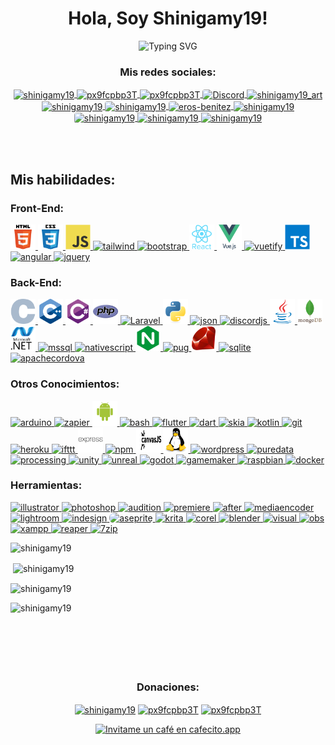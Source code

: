 <!---<img src="Banner.png"> Para un futuro-->
<div align=center>
<h1 align="center">Hola, Soy Shinigamy19!</h1>
<img src="https://readme-typing-svg.demolab.com?font=Fira+Code&pause=1000&color=2387F7&center=true&vCenter=true&width=435&lines=Y+soy+Dise%C3%B1ador+Multimedia." alt="Typing SVG" />
</div>

<h3 align="center">Mis redes sociales:</h3>
<p align="center">
<a href="https://www.youtube.com/c/shinigamy19" target="_blank" rel="noopener">
    <img align="center" src="https://raw.githubusercontent.com/rahuldkjain/github-profile-readme-generator/master/src/images/icons/Social/youtube.svg" alt="shinigamy19" height="35" width="35" title="Mi canal de Youtube" />
</a>
<a href="https://twitch.tv/shinigamy_19" target="_blank" rel="noopener">
    <img align="center" src="https://img.icons8.com/external-justicon-flat-justicon/64/external-twitch-social-media-justicon-flat-justicon.png" alt="px9fcpbp3T" height="30" width="30" title="Mi canal de Twitch"/>
</a>
<a href="https://kick.com/shinigamy19" target="_blank" rel="noopener">
    <img align="center" src="https://img.freepik.com/premium-vector/kick-logo-vector-download-kick-streaming-icon-logo-vector-eps_691560-10814.jpg" alt="px9fcpbp3T" height="30" width="30" title="Mi canal de Kick"/>
</a>
<a href="https://discord.gg/px9fcpbp3T" target="_blank" rel="noopener">
    <img align="center" src="https://img.icons8.com/?size=80&id=n35VW8czPq4Q&format=png" alt="Discord" title="Mi Server de Discord" height="30" width="30" style="border-radius: 4px 4px 4px 4px"  />
</a>
<a href="https://instagram.com/shinigamy19_art" target="_blank" rel="noopener">
    <img align="center" src="https://upload.wikimedia.org/wikipedia/commons/thumb/e/e7/Instagram_logo_2016.svg/2048px-Instagram_logo_2016.svg.png" alt="shinigamy19_art" title="Mi instagram de Artista" height="30" width="30" />
</a>
<a href="https://instagram.com/shinigamy19" target="_blank" rel="noopener">
    <img align="center" src="https://upload.wikimedia.org/wikipedia/commons/thumb/e/e7/Instagram_logo_2016.svg/2048px-Instagram_logo_2016.svg.png" title="Mi Intagram Personal" alt="shinigamy19" height="30" width="30" />
</a>
<a href="https://www.tiktok.com/@shinigamy_19" target="_blank" rel="noopener">
    <img align="center" src="https://cdn4.iconfinder.com/data/icons/logos-brands-in-colors/2500/tiktok-icon-white-512.png" alt="shinigamy19" title="Mi Tiktok" height="30" width="30" style="border-radius: 4px 4px 4px 4px" />
</a>
<a href="https://linkedin.com/in/eros-benitez" target="_blank" rel="noopener">
    <img align="center" src="https://upload.wikimedia.org/wikipedia/commons/thumb/c/ca/LinkedIn_logo_initials.png/640px-LinkedIn_logo_initials.png" alt="eros-benitez" title="Mi LinkedIn" height="30" width="30" style="border-radius: 4px 4px 4px 4px" />
</a>
<a href="https://www.behance.net/shinigamy19" target="_blank" rel="noopener">
    <img align="center" src="https://raw.githubusercontent.com/rahuldkjain/github-profile-readme-generator/master/src/images/icons/Social/behance.svg" alt="shinigamy19" title="Mi Behance" height="30" width="30" />
</a>
<a href="https://shinigamy19.itch.io/" target="_blank" rel="noopener">
    <img align="center" src="https://static.itch.io/images/app-icon.svg" alt="shinigamy19" title="Mi perfil de Itch" height="30" width="30" style="border-radius: 4px 4px 4px 4px" />
</a>
<a href="https://fb.com/shinigamy19" target="_blank" rel="noopener">
    <img align="center" src="https://raw.githubusercontent.com/rahuldkjain/github-profile-readme-generator/master/src/images/icons/Social/facebook.svg" alt="shinigamy19" title="Mi facebook" height="30" width="30" />
</a>
<a href="mailto:erosbenitezd@gmail.com" target="_blank" rel="noopener">
    <img align="center" src="https://upload.wikimedia.org/wikipedia/commons/thumb/8/8c/Gmail_Icon_%282013-2020%29.svg/2560px-Gmail_Icon_%282013-2020%29.svg.png" alt="shinigamy19" title="Mi Mail" height="30" width="35" />
</a>

</p>
<br></br>
<h2 align="left">Mis habilidades:</h2>

<div class="container">
<h3 align="left">Front-End:</h3>
<p align="left"> 
<a href="https://www.w3.org/html/" target="_blank" rel="noopener" rel="html5"> <img src="https://raw.githubusercontent.com/devicons/devicon/master/icons/html5/html5-original-wordmark.svg" alt="html5" title="HTML5" width="40" height="40"/> </a>
<a href="https://www.w3schools.com/css/" target="_blank" rel="noopener" rel="css3"> <img src="https://raw.githubusercontent.com/devicons/devicon/master/icons/css3/css3-original-wordmark.svg" alt="css3" title="CSS3" width="40" height="40"/> </a> 
<a href="https://developer.mozilla.org/en-US/docs/Web/JavaScript" target="_blank" rel="noopener" rel="javascript"> <img src="https://raw.githubusercontent.com/devicons/devicon/master/icons/javascript/javascript-original.svg" alt="javascript" title="JavaScript" width="40" height="40"/> </a> 
<a href="https://tailwindcss.com/" target="_blank" rel="noopener" rel="tailwind"> <img src="https://upload.wikimedia.org/wikipedia/commons/thumb/d/d5/Tailwind_CSS_Logo.svg/512px-Tailwind_CSS_Logo.svg.png?20230715030042" alt="tailwind" title="Tailwindcss" width="50" height="40"/> </a> 
<a href="https://getbootstrap.com" target="_blank" rel="noopener" rel="bootstrap"> <img src="https://imgs.search.brave.com/NWeterA1SdqvNOf1fuMX3_E7jblC2S8lJ2Wv16c0cXQ/rs:fit:500:0:0/g:ce/aHR0cHM6Ly91cGxv/YWQud2lraW1lZGlh/Lm9yZy93aWtpcGVk/aWEvY29tbW9ucy90/aHVtYi9iL2IyL0Jv/b3RzdHJhcF9sb2dv/LnN2Zy8yMjBweC1C/b290c3RyYXBfbG9n/by5zdmcucG5n" alt="bootstrap" title="Bootstrap" width="40" height="40"/> </a> 
<a href="https://reactjs.org/" target="_blank" rel="noopener" rel="react"> <img src="https://raw.githubusercontent.com/devicons/devicon/master/icons/react/react-original-wordmark.svg" alt="react" title="React" width="40" height="40"/> </a> 
<a href="https://vuejs.org/" target="_blank" rel="noopener" rel="vuejs"> <img src="https://raw.githubusercontent.com/devicons/devicon/master/icons/vuejs/vuejs-original-wordmark.svg" alt="vuejs" title="Vue.js" width="40" height="40"/> </a> 
<a href="https://vuetifyjs.com/en/" target="_blank" rel="noopener" rel="vuetify"> <img src="https://bestofjs.org/logos/vuetify.svg" alt="vuetify" title="Vuetify.js" width="40" height="40"/> </a> 
<a href="https://www.typescriptlang.org/" target="_blank" rel="noopener" rel="typescript"> <img src="https://raw.githubusercontent.com/devicons/devicon/master/icons/typescript/typescript-original.svg" alt="typescript" title="TypeScript" width="40" height="40"/> </a> 
<a href="https://angular.io" target="_blank" rel="noopener" rel="angular"> <img src="https://angular.io/assets/images/logos/angular/angular.svg" alt="angular" title="Angular" width="40" height="40"/> </a> 
<a href="https://jquery.com/" target="_blank" rel="noopener" rel="jquery"> <img src="https://www.dammio.com/wp-content/uploads/2017/03/jquery-logo.png" alt="jquery" title="jQuery" width="40" height="40"/> </a> 

</p>
</div>
<div class="container">
<h3 align="left">Back-End:</h3>
<p align="left"> 
<a href="https://www.cprogramming.com/" target="_blank" rel="noopener" rel="c"> <img src="https://raw.githubusercontent.com/devicons/devicon/master/icons/c/c-original.svg" alt="c" title="C" width="40" height="40"/> </a> 
<a href="https://www.w3schools.com/cpp/" target="_blank" rel="noopener" rel="cplusplus"> <img src="https://raw.githubusercontent.com/devicons/devicon/master/icons/cplusplus/cplusplus-original.svg" title="C++" alt="cplusplus" width="40" height="40"/> </a> 
<a href="https://www.w3schools.com/cs/" target="_blank" rel="noopener" rel="csharp"> <img src="https://raw.githubusercontent.com/devicons/devicon/master/icons/csharp/csharp-original.svg" alt="csharp" title="C#" width="40" height="40"/> </a> 
<a href="https://www.php.net" target="_blank" rel="noopener" rel="php"> <img src="https://raw.githubusercontent.com/devicons/devicon/master/icons/php/php-original.svg" alt="php" title="PHP" width="40" height="40"/> </a>
<a href="https://laravel.com/" target="_blank" rel="noopener" rel="Laravel"> <img src="https://imgs.search.brave.com/1PHMW6OqPcFW524Ave1o9Ay6o1Iq-1RH_yh8TkYYQhQ/rs:fit:860:0:0/g:ce/aHR0cHM6Ly9sYXJh/dmVsLmlvL2ltYWdl/cy9sYXJhdmVsLnBu/Zw" alt="Laravel" title="Laravel" width="40" height="40"/> </a> 
<a href="https://www.python.org" target="_blank" rel="noopener" rel="python"> <img src="https://raw.githubusercontent.com/devicons/devicon/master/icons/python/python-original.svg" alt="python" title="Python" width="40" height="40"/> </a>
<a href="https://www.json.org/json-es.html" target="_blank" rel="noopener" rel="json"> <img src="https://cdn-icons-png.flaticon.com/512/136/136525.png" alt="json" title="JSON" width="40" height="40"/> </a> 
<a href="https://discordjs.guide" target="_blank" rel="noopener" rel="discordjs"> <img src="https://storage.googleapis.com/replit/images/1622627157118_630322d0cae0015ae94e3fdbed14f62b.png" alt="discordjs" title="Discord.js" width="40" height="40"/> </a>
<a href="https://www.java.com" target="_blank" rel="noopener" rel="java"> <img src="https://raw.githubusercontent.com/devicons/devicon/master/icons/java/java-original.svg" alt="java" title="Java" width="40" height="40"/> </a> 
<a href="https://www.mongodb.com/" target="_blank" rel="noopener" rel="mongodb"> <img src="https://raw.githubusercontent.com/devicons/devicon/master/icons/mongodb/mongodb-original-wordmark.svg" alt="mongodb" title="Mongo.db" width="40" height="40"/> </a> 
<a href="https://dotnet.microsoft.com/" target="_blank" rel="noopener" rel="dotnet"> <img src="https://raw.githubusercontent.com/devicons/devicon/master/icons/dot-net/dot-net-original-wordmark.svg" alt="dotnet" title="DotNet" width="40" height="40"/> </a>
<a href="https://www.microsoft.com/en-us/sql-server" target="_blank" rel="noopener" rel="mssql"> <img src="https://www.svgrepo.com/show/303229/microsoft-sql-server-logo.svg" alt="mssql" title="MSsql" width="40" height="40"/> </a> 
<a href="https://nativescript.org/" target="_blank" rel="noopener" rel="nativescripts"> <img src="https://raw.githubusercontent.com/detain/svg-logos/780f25886640cef088af994181646db2f6b1a3f8/svg/nativescript.svg" alt="nativescript" title="NativeScript" width="40" height="40"/> </a> 
<a href="https://www.nginx.com" target="_blank" rel="noopener" rel="nginx"> <img src="https://raw.githubusercontent.com/devicons/devicon/master/icons/nginx/nginx-original.svg" alt="nginx" title="NGINX" width="40" height="40"/> </a>   
<a href="https://pugjs.org" target="_blank" rel="noopener" rel="pug"> <img src="https://cdn.worldvectorlogo.com/logos/pug.svg" alt="pug" title="Pug" width="40" height="40"/> </a> 
<a href="https://www.ruby-lang.org/en/" target="_blank" rel="noopener" rel="ruby"> <img src="https://raw.githubusercontent.com/devicons/devicon/master/icons/ruby/ruby-original.svg" alt="ruby" title="Ruby" width="40" height="40"/> </a> 
<a href="https://www.sqlite.org/" target="_blank" rel="noopener" rel="sqlite"> <img src="https://www.vectorlogo.zone/logos/sqlite/sqlite-icon.svg" alt="sqlite" title="Sqlite" width="40" height="40"/> </a> 
<a href="https://cordova.apache.org/" target="_blank" rel="noopener" rel="apachecordova"> <img src="https://www.vectorlogo.zone/logos/apache_cordova/apache_cordova-icon.svg" alt="apachecordova" title="Apachecordova" width="40" height="40"/> </a> 



</p>
</div>

<div class="container">
<h3 align="left">Otros Conocimientos:</h3>
<p align="left"> 
<a href="https://www.arduino.cc/" target="_blank" rel="noopener" rel="arduino"> <img src="https://cdn.worldvectorlogo.com/logos/arduino-1.svg" alt="arduino" title="Arduino" width="40" height="40"/> </a> 
<a href="https://zapier.com" target="_blank" rel="noopener" rel="zapier"> <img src="https://www.vectorlogo.zone/logos/zapier/zapier-icon.svg" alt="zapier" title="Zapier" width="40" height="40"/> </a> 
<a href="https://developer.android.com" target="_blank" rel="noopener" rel="android"> <img src="https://raw.githubusercontent.com/devicons/devicon/master/icons/android/android-original-wordmark.svg" title="Android" alt="android" width="40" height="40"/> </a> 
<a href="https://www.gnu.org/software/bash/" target="_blank" rel="noopener" rel="bash"> <img src="https://www.vectorlogo.zone/logos/gnu_bash/gnu_bash-icon.svg" alt="bash" title="Bash" width="40" height="40"/> </a> 
<a href="https://flutter.dev" target="_blank" rel="noopener" rel="flutter"> <img src="https://www.vectorlogo.zone/logos/flutterio/flutterio-icon.svg" alt="flutter" title="Flutter" width="40" height="40"/> </a> 
<a href="https://dart.dev/" target="_blank" rel="noopener" rel="dart"> <img src="https://upload.wikimedia.org/wikipedia/commons/c/c6/Dart_logo.png" alt="dart" title="Dart" width="40" height="40"/> </a> 
<a href="https://skia.org/" target="_blank" rel="noopener" rel="skia"> <img src="https://upload.wikimedia.org/wikipedia/en/thumb/3/33/Skia_Project_Logo.svg/1200px-Skia_Project_Logo.svg.png" alt="skia" title="Skia" width="40" height="30"/> </a> 
<a href="https://kotlinlang.org" target="_blank" rel="noopener" rel="kotlin"> <img src="https://upload.wikimedia.org/wikipedia/commons/thumb/7/74/Kotlin_Icon.png/1200px-Kotlin_Icon.png" alt="kotlin" title="Kotlin" width="40" height="30"/> </a> 
<a href="https://git-scm.com/" target="_blank" rel="noopener" rel="git"> <img src="https://www.vectorlogo.zone/logos/git-scm/git-scm-icon.svg" alt="git" title="Git" width="40" height="40"/> </a> 
<a href="https://heroku.com" target="_blank" rel="noopener" rel="heroku"> <img src="https://www.vectorlogo.zone/logos/heroku/heroku-icon.svg" alt="heroku" title="Heroku" width="40" height="40"/> </a>  
<a href="https://ifttt.com/" target="_blank" rel="noopener" rel="ifttt"> <img src="https://www.vectorlogo.zone/logos/ifttt/ifttt-ar21.svg" title="IFTTT" alt="ifttt" width="40" height="40"/> </a>
<a href="https://expressjs.com" target="_blank" rel="noopener" rel="express"> <img src="https://raw.githubusercontent.com/devicons/devicon/master/icons/express/express-original-wordmark.svg" title="Express" alt="express" width="40" height="40"/> </a> 
<a href="https://www.npmjs.com/" target="_blank" rel="noopener" rel="npm"> <img  title="NPM" src="https://upload.wikimedia.org/wikipedia/commons/thumb/d/db/Npm-logo.svg/1200px-Npm-logo.svg.png" alt="npm" width="40" height="30"/> </a> 
<a href="https://canvasjs.com" target="_blank" rel="noopener" rel="canvas.js"> <img src="https://raw.githubusercontent.com/Hardik0307/Hardik0307/master/assets/canvasjs-charts.svg" alt="canvasjs" title="Canvas.js" width="40" height="40"/> </a> 
<a href="https://www.linux.org/" target="_blank" rel="noopener" rel="linux"> <img src="https://raw.githubusercontent.com/devicons/devicon/master/icons/linux/linux-original.svg" alt="linux" width="40" height="40" title="Linux"/> </a> 
<a href="https://wordpress.org/" target="_blank" rel="noopener" rel="wordpress"> <img src="https://img.freepik.com/iconos-gratis/wordpress_318-183439.jpg?w=360" alt="wordpress" width="40" height="40" title="WordPress"/> </a> 
<a href="https://puredata.info/" target="_blank" rel="noopener" rel="puredata"> <img src="https://dl.flathub.org/repo/appstream/x86_64/icons/128x128/net.purrdata.PurrData.png" alt="puredata" width="40" height="40" title="Pure Data"/> </a> 
<a href="https://processing.org/" target="_blank" rel="noopener" rel="processing"> <img src="https://upload.wikimedia.org/wikipedia/commons/thumb/c/cb/Processing_2021_logo.svg/1200px-Processing_2021_logo.svg.png" alt="processing" width="40" height="40" title="Processing"/> </a> 
<a href="https://unity.com/" target="_blank" rel="noopener" rel="unity"> <img src="https://i0.wp.com/clay-atlas.com/wp-content/uploads/2021/06/pngegg.png?fit=512%2C512&ssl=1" alt="unity" width="40" height="40" title="Unity"/> </a> 
<a href="https://unrealengine.com/" target="_blank" rel="noopener" rel="unreal"> <img src="https://raw.githubusercontent.com/kenangundogan/fontisto/036b7eca71aab1bef8e6a0518f7329f13ed62f6b/icons/svg/brand/unreal-engine.svg" alt="unreal" width="40" height="40" title="Unreal Engine"/> </a> 
<a href="https://godotengine.org/" target="_blank" rel="noopener" rel="godot"> <img src="https://upload.wikimedia.org/wikipedia/commons/thumb/6/6a/Godot_icon.svg/2048px-Godot_icon.svg.png" alt="godot" width="40" height="40" title="Godot"/> </a> 
<a href="https://gamemaker.io/en" target="_blank" rel="noopener" rel="gamemaker"> <img src="https://images.sftcdn.net/images/t_app-icon-m/p/857aef91-1205-4de4-895b-125e66acb5b7/3172864888/gamemaker-studio-icon.png" alt="gamemaker" title="Game Maker" width="40" height="40"/> </a> 
<a href="https://www.raspberrypi.com/software/" target="_blank" rel="noopener" rel="rasbian"> <img src="https://cdn.worldvectorlogo.com/logos/raspberry-pi.svg" alt="raspbian" title="Raspberry Pi OS" width="40" height="40"/> </a> 
<a href="https://www.docker.com/" target="_blank" rel="noopener" rel="docker"> <img src="https://logos-download.com/wp-content/uploads/2016/09/Docker_logo-700x588.png" alt="docker" title="Docker" width="40" height="40"/> </a> 
</p>
</div>
<div class="container">

<h3 align="left">Herramientas:</h3> 
<p align="left"> 
<a href="https://www.adobe.com/in/products/illustrator.html" target="_blank" rel="noopener" rel="illustrator"> <img src="https://upload.wikimedia.org/wikipedia/commons/thumb/f/fb/Adobe_Illustrator_CC_icon.svg/1200px-Adobe_Illustrator_CC_icon.svg.png" alt="illustrator" title="Adobe Illustrator" width="40" height="40"/> </a> 
<a href="https://www.photoshop.com/en" target="_blank" rel="noopener" rel="photoshop"> <img src="https://upload.wikimedia.org/wikipedia/commons/thumb/a/af/Adobe_Photoshop_CC_icon.svg/1200px-Adobe_Photoshop_CC_icon.svg.png" alt="photoshop" title="Adobe Photoshop" width="40" height="40"/> </a> 
<a href="https://www.adobe.com/products/audition.html" target="_blank" rel="noopener" rel="audition"> <img src="https://upload.wikimedia.org/wikipedia/commons/thumb/0/0e/Adobe_Audition_CC_icon_%282020%29.svg/640px-Adobe_Audition_CC_icon_%282020%29.svg.png" alt="audition" title="Adobe Audition" width="40" height="40"/> </a> 
<a href="https://www.adobe.com/ar/products/premiere.html" target="_blank" rel="noopener" rel="premiere"> <img src="https://upload.wikimedia.org/wikipedia/commons/thumb/4/40/Adobe_Premiere_Pro_CC_icon.svg/2101px-Adobe_Premiere_Pro_CC_icon.svg.png" alt="premiere" title="Adobe Premiere" width="40" height="40"/> </a> 
<a href="https://www.adobe.com/es/products/aftereffects.html" target="_blank" rel="noopener" rel="after"> <img src="https://upload.wikimedia.org/wikipedia/commons/thumb/c/cb/Adobe_After_Effects_CC_icon.svg/1200px-Adobe_After_Effects_CC_icon.svg.png" alt="after" title="Adobe After Effects" width="40" height="40"/> </a> 
<a href="https://helpx.adobe.com/ar/media-encoder/get-started.html" target="_blank" rel="noopener" rel="mediaencoder"> <img src="https://upload.wikimedia.org/wikipedia/commons/thumb/5/5a/Adobe_Media_Encoder_Icon.svg/512px-Adobe_Media_Encoder_Icon.svg.png?20200618113117g" alt="mediaencoder" title="Adobe Media Encoder" width="40" height="40"/> </a> 
<a href="https://www.adobe.com/es/products/photoshop-lightroom.html" target="_blank" rel="noopener" rel="lightroom"> <img src="https://upload.wikimedia.org/wikipedia/commons/thumb/5/56/Adobe_Photoshop_Lightroom_Classic_CC_icon.svg/1200px-Adobe_Photoshop_Lightroom_Classic_CC_icon.svg.png" alt="lightroom" title="Adobe Lightroom" width="40" height="40"/> </a> 
<a href="https://www.adobe.com/es/products/indesign.html" target="_blank" rel="noopener" rel="indesign"> <img src="https://upload.wikimedia.org/wikipedia/commons/thumb/4/48/Adobe_InDesign_CC_icon.svg/120px-Adobe_InDesign_CC_icon.svg.png" alt="indesign" title="Adobe Indesign" width="40" height="40"/> </a> 
<a href="https://www.aseprite.org/" target="_blank" rel="noopener" rel="aseprite"> <img src="https://img.icons8.com/?size=50&id=bo6rRzvwKQA3&format=png" alt="aseprite" title="Aseprite" width="40" height="40" style="border-radius: 8px 8px 8px 8px"/> </a>
<a href="https://krita.org/es/" target="_blank" rel="noopener" rel="krita"> <img src="https://upload.wikimedia.org/wikipedia/commons/thumb/6/63/Krita_Application_Logo.svg/256px-Krita_Application_Logo.svg.png" alt="krita" title="Krita" width="40" height="40"/> </a>
<a href="https://www.coreldraw.com/la/" target="_blank" rel="noopener" rel="corel"> <img src="https://img.icons8.com/?size=48&id=9kTbRIN6cDXX&format=png" alt="corel" title="Corel Draw" width="40" height="40"/> </a>
<a href="https://www.blender.org/" target="_blank" rel="noopener" rel="blender"> <img src="https://www.pngmart.com/files/23/Blender-Logo-PNG-Isolated-HD.png" alt="blender" title="Blender" width="40" height="40"/> </a> 
<a href="https://code.visualstudio.com/" target="_blank" rel="noopener" rel="visual"> <img src="https://upload.wikimedia.org/wikipedia/commons/thumb/9/9a/Visual_Studio_Code_1.35_icon.svg/2048px-Visual_Studio_Code_1.35_icon.svg.png" alt="visual" title="Visual Studio" width="40" height="40"/> </a> 
<a href="https://obsproject.com/es" target="_blank" rel="noopener" rel="obs"> <img src="https://imgs.search.brave.com/MY4iKEv4PgsXeCLhRDkAMB6cx0Y4-6RLfHaKhR6e01E/rs:fit:860:0:0:0/g:ce/aHR0cHM6Ly91cGxv/YWQud2lraW1lZGlh/Lm9yZy93aWtpcGVk/aWEvY29tbW9ucy90/aHVtYi9kL2QzL09C/U19TdHVkaW9fTG9n/by5zdmcvMjIwcHgt/T0JTX1N0dWRpb19M/b2dvLnN2Zy5wbmc" alt="obs" title="OBS" width="40" height="40"/> </a> 
<a href="https://www.apachefriends.org/es/index.html" target="_blank" rel="noopener" rel="xampp"> <img src="https://upload.wikimedia.org/wikipedia/en/thumb/7/78/XAMPP_logo.svg/1200px-XAMPP_logo.svg.png" alt="xampp" title="XAMPP" width="40" height="40"/> </a> 
<a href="https://www.reaper.fm/" target="_blank" rel="noopener" rel="reaper"> <img src="https://images.pling.com/cache/400x400/img/00/00/55/78/57/1349568/e2ca8be3dc0b8bab8782e56d96459d749e65.png" alt="reaper" title="Reaper" width="40" height="40"/> </a> 
<a href="https://www.7-zip.org/" target="_blank" rel="noopener" rel="7zip"> <img src="https://upload.wikimedia.org/wikipedia/commons/thumb/f/f2/7ziplogo.svg/1200px-7ziplogo.svg.png" alt="7zip" title="7-Zip" width="50" height="40"/> </a> 


</p>

</div>

<div class="container">
<p align="left"> <img src="https://komarev.com/ghpvc/?username=shinigamy19&label=Profile%20views&color=0e75b6&style=flat" alt="shinigamy19" /> </p>

<p>&nbsp;<img align="center" src="https://github-readme-stats.vercel.app/api?username=shinigamy19&show_icons=true&locale=en" alt="shinigamy19" /></p>

<p><img align="center" src="https://github-readme-streak-stats.herokuapp.com/?user=shinigamy19&" alt="shinigamy19" /></p>

<p><img align="left" src="https://github-readme-stats.vercel.app/api/top-langs?username=shinigamy19&show_icons=true&locale=en&layout=compact" alt="shinigamy19" /></p>
<br></br>
<br></br>
</div>
<br></br>
<div>
<h3 align="center">Donaciones:</h3>
<p align="center">
<a href="https://ceneka.net/mp/d/shinigamy19" target="_blank" rel="noopener"><img align="center" src="https://img.icons8.com/?size=48&id=nTLVtpxsNPaz&format=png" alt="shinigamy19" height="35" width="35" title="Donaciones Por Mercado Pago" /></a>
<a href="https://www.paypal.me/shinigamy19" target="_blank" rel="noopener"><img align="center" src="https://upload.wikimedia.org/wikipedia/commons/a/a4/Paypal_2014_logo.png" alt="px9fcpbp3T" height="30" width="30" title="Donaciones Por PayPal"/></a>
<a href="https://www.patreon.com/shinigamy19" target="_blank" rel="noopener"><img align="center" src="https://www.vectorlogo.zone/logos/patreon/patreon-icon.svg" alt="px9fcpbp3T" height="30" width="30" title="Donaciones Por Patreon"/></a>

</p>
<p align="center">
<a href='https://cafecito.app/shinigamy19' rel='noopener' target='_blank'><img srcset='https://cdn.cafecito.app/imgs/buttons/button_6.png 1x, https://cdn.cafecito.app/imgs/buttons/button_6_2x.png 2x, https://cdn.cafecito.app/imgs/buttons/button_6_3.75x.png 3.75x' src='https://cdn.cafecito.app/imgs/buttons/button_6.png' alt='Invitame un café en cafecito.app' title="Donaciones Por Cafecito"/></a></p>
</div>
